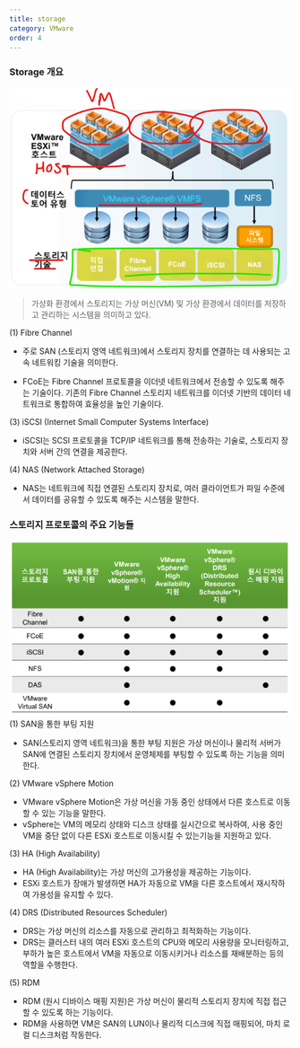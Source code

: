 ```yaml
---
title: storage
category: VMware
order: 4
---
```


### Storage 개요
![스토리지](/images/storage1.png)  
> 가상화 환경에서 스토리지는 가상 머신(VM) 및 가상 환경에서 데이터를 저장하고 관리하는 시스템을 의미하고 있다.  
  
(1) Fibre Channel  
- 주로 SAN (스토리지 영역 네트워크)에서 스토리지 장치를 연결하는 데 사용되는 고속 네트워킹 기술을 의미한다.  
  
- FCoE는 Fibre Channel 프로토콜을 이더넷 네트워크에서 전송할 수 있도록 해주는 기술이다. 기존의 Fibre Channel 스토리지 네트워크를 이더넷 기반의 데이터 네트워크로 통합하여 효율성을 높인 기술이다.  
  
(3) iSCSI (Internet Small Computer Systems Interface)  
- iSCSI는 SCSI 프로토콜을 TCP/IP 네트워크를 통해 전송하는 기술로, 스토리지 장치와 서버 간의 연결을 제공한다.  
  
(4) NAS (Network Attached Storage)  
- NAS는 네트워크에 직접 연결된 스토리지 장치로, 여러 클라이언트가 파일 수준에서 데이터를 공유할 수 있도록 해주는 시스템을 말한다.  
  
### 스토리지 프로토콜의 주요 기능들
![기능](/images/storage2.png)  
(1) SAN을 통한 부팅 지원  
- SAN(스토리지 영역 네트워크)을 통한 부팅 지원은 가상 머신이나 물리적 서버가 SAN에 연결된 스토리지 장치에서 운영체제를 부팅할 수 있도록 하는 기능을 의미한다.  
  
(2) VMware vSphere Motion  
- VMware vSphere Motion은 가상 머신을 가동 중인 상태에서 다른 호스트로 이동할 수 있는 기능을 말한다.   
- vSphere는 VM의 메모리 상태와 디스크 상태를 실시간으로 복사하여, 사용 중인 VM을 중단 없이 다른 ESXi 호스트로 이동시킬 수 있는기능을 지원하고 있다.  
   
(3) HA (High Availability)  
- HA (High Availability)는 가상 머신의 고가용성을 제공하는 기능이다.  
- ESXi 호스트가 장애가 발생하면 HA가 자동으로 VM을 다른 호스트에서 재시작하여 가용성을 유지할 수 있다.  
  
(4) DRS (Distributed Resources Scheduler)  
- DRS는 가상 머신의 리소스를 자동으로 관리하고 최적화하는 기능이다.  
- DRS는 클러스터 내의 여러 ESXi 호스트의 CPU와 메모리 사용량을 모니터링하고, 부하가 높은 호스트에서 VM을 자동으로 이동시키거나 리소스를 재배분하는 등의 역할을 수행한다.  
  
(5) RDM  
- RDM (원시 디바이스 매핑 지원)은 가상 머신이 물리적 스토리지 장치에 직접 접근할 수 있도록 하는 기능이다.  
- RDM을 사용하면 VM은 SAN의 LUN이나 물리적 디스크에 직접 매핑되어, 마치 로컬 디스크처럼 작동한다.  
  